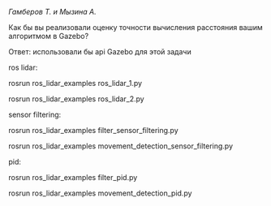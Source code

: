 *Гамберов Т. и Мызина А.*

Как бы вы реализовали оценку точности вычисления расстояния вашим алгоритмом в Gazebo?

Ответ: использовали бы api Gazebo для этой задачи

ros lidar:

rosrun ros_lidar_examples ros_lidar_1.py

rosrun ros_lidar_examples ros_lidar_2.py

sensor filtering: 

rosrun ros_lidar_examples filter_sensor_filtering.py

rosrun ros_lidar_examples movement_detection_sensor_filtering.py

pid:

rosrun ros_lidar_examples filter_pid.py

rosrun ros_lidar_examples movement_detection_pid.py


